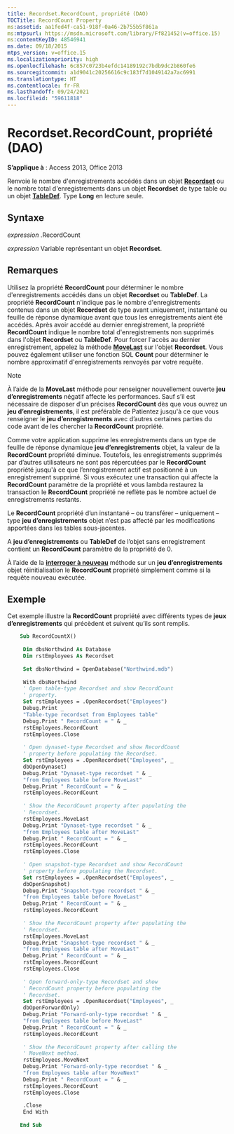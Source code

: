 ```yaml
---
title: Recordset.RecordCount, propriété (DAO)
TOCTitle: RecordCount Property
ms:assetid: aa1fed4f-ca51-918f-0a46-2b755b5f861a
ms:mtpsurl: https://msdn.microsoft.com/library/Ff821452(v=office.15)
ms:contentKeyID: 48546941
ms.date: 09/18/2015
mtps_version: v=office.15
ms.localizationpriority: high
ms.openlocfilehash: 6c857c0723b4efdc14189192c7bdb9dc2b860fe6
ms.sourcegitcommit: a1d9041c20256616c9c183f7d1049142a7ac6991
ms.translationtype: HT
ms.contentlocale: fr-FR
ms.lasthandoff: 09/24/2021
ms.locfileid: "59611818"
---
```

# <a name="recordsetrecordcount-property-dao"></a>Recordset.RecordCount, propriété (DAO)

**S’applique à** : Access 2013, Office 2013

Renvoie le nombre d'enregistrements accédés dans un objet **[Recordset](recordset-object-dao.md)** ou le nombre total d'enregistrements dans un objet **Recordset** de type table ou un objet **[TableDef](tabledef-object-dao.md)**. Type **Long** en lecture seule.

## <a name="syntax"></a>Syntaxe

*expression* .RecordCount

*expression* Variable représentant un objet **Recordset**.

## <a name="remarks"></a>Remarques

Utilisez la propriété **RecordCount** pour déterminer le nombre d'enregistrements accédés dans un objet **Recordset** ou **TableDef**. La propriété **RecordCount** n'indique pas le nombre d'enregistrements contenus dans un objet **Recordset** de type avant uniquement, instantané ou feuille de réponse dynamique avant que tous les enregistrements aient été accédés. Après avoir accédé au dernier enregistrement, la propriété **RecordCount** indique le nombre total d'enregistrements non supprimés dans l'objet **Recordset** ou **TableDef**. Pour forcer l'accès au dernier enregistrement, appelez la méthode **[MoveLast](recordset-movelast-method-dao.md)** sur l'objet **Recordset**. Vous pouvez également utiliser une fonction SQL **Count** pour déterminer le nombre approximatif d'enregistrements renvoyés par votre requête.

> [!NOTE]
> À l’aide de la **MoveLast** méthode pour renseigner nouvellement ouverte **jeu d’enregistrements** négatif affecte les performances. Sauf s’il est nécessaire de disposer d’un précises **RecordCount** dès que vous ouvrez un **jeu d’enregistrements**, il est préférable de Patientez jusqu'à ce que vous renseigner le **jeu d’enregistrements** avec d’autres certaines parties du code avant de les chercher la **RecordCount** propriété.

Comme votre application supprime les enregistrements dans un type de feuille de réponse dynamique **jeu d’enregistrements** objet, la valeur de la **RecordCount** propriété diminue. Toutefois, les enregistrements supprimés par d’autres utilisateurs ne sont pas répercutées par le **RecordCount** propriété jusqu'à ce que l’enregistrement actif est positionné à un enregistrement supprimé. Si vous exécutez une transaction qui affecte la **RecordCount** paramètre de la propriété et vous lambda restaurez la transaction le **RecordCount** propriété ne reflète pas le nombre actuel de enregistrements restants.

Le **RecordCount** propriété d’un instantané – ou transférer – uniquement – type **jeu d’enregistrements** objet n’est pas affecté par les modifications apportées dans les tables sous-jacentes.

A **jeu d’enregistrements** ou **TableDef** de l’objet sans enregistrement contient un **RecordCount** paramètre de la propriété de 0.

À l’aide de la **[interroger à nouveau](recordset-requery-method-dao.md)** méthode sur un **jeu d’enregistrements** objet réinitialisation le **RecordCount** propriété simplement comme si la requête nouveau exécutée.

## <a name="example"></a>Exemple

Cet exemple illustre la **RecordCount** propriété avec différents types de **jeux d’enregistrements** qui précèdent et suivent qu’ils sont remplis.

```vb
    Sub RecordCountX() 
     
     Dim dbsNorthwind As Database 
     Dim rstEmployees As Recordset 
     
     Set dbsNorthwind = OpenDatabase("Northwind.mdb") 
     
     With dbsNorthwind 
     ' Open table-type Recordset and show RecordCount 
     ' property. 
     Set rstEmployees = .OpenRecordset("Employees") 
     Debug.Print _ 
     "Table-type recordset from Employees table" 
     Debug.Print " RecordCount = " & _ 
     rstEmployees.RecordCount 
     rstEmployees.Close 
     
     ' Open dynaset-type Recordset and show RecordCount 
     ' property before populating the Recordset. 
     Set rstEmployees = .OpenRecordset("Employees", _ 
     dbOpenDynaset) 
     Debug.Print "Dynaset-type recordset " & _ 
     "from Employees table before MoveLast" 
     Debug.Print " RecordCount = " & _ 
     rstEmployees.RecordCount 
     
     ' Show the RecordCount property after populating the 
     ' Recordset. 
     rstEmployees.MoveLast 
     Debug.Print "Dynaset-type recordset " & _ 
     "from Employees table after MoveLast" 
     Debug.Print " RecordCount = " & _ 
     rstEmployees.RecordCount 
     rstEmployees.Close 
     
     ' Open snapshot-type Recordset and show RecordCount 
     ' property before populating the Recordset. 
     Set rstEmployees = .OpenRecordset("Employees", _ 
     dbOpenSnapshot) 
     Debug.Print "Snapshot-type recordset " & _ 
     "from Employees table before MoveLast" 
     Debug.Print " RecordCount = " & _ 
     rstEmployees.RecordCount 
     
     ' Show the RecordCount property after populating the 
     ' Recordset. 
     rstEmployees.MoveLast 
     Debug.Print "Snapshot-type recordset " & _ 
     "from Employees table after MoveLast" 
     Debug.Print " RecordCount = " & _ 
     rstEmployees.RecordCount 
     rstEmployees.Close 
     
     ' Open forward-only-type Recordset and show 
     ' RecordCount property before populating the 
     ' Recordset. 
     Set rstEmployees = .OpenRecordset("Employees", _ 
     dbOpenForwardOnly) 
     Debug.Print "Forward-only-type recordset " & _ 
     "from Employees table before MoveLast" 
     Debug.Print " RecordCount = " & _ 
     rstEmployees.RecordCount 
     
     ' Show the RecordCount property after calling the 
     ' MoveNext method. 
     rstEmployees.MoveNext 
     Debug.Print "Forward-only-type recordset " & _ 
     "from Employees table after MoveNext" 
     Debug.Print " RecordCount = " & _ 
     rstEmployees.RecordCount 
     rstEmployees.Close 
     
     .Close 
     End With 
     
    End Sub
```

